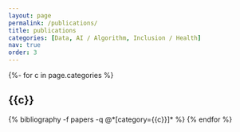 ```yaml
---
layout: page
permalink: /publications/
title: publications
categories: [Data, AI / Algorithm, Inclusion / Health]
nav: true
order: 3
---
```

<!-- _pages/publications.md -->
<div class="publications">

{%- for c in page.categories %}
  <h2 class="category">{{c}}</h2>
  {% bibliography -f papers -q @*[category={{c}}]* %}
{% endfor %}

</div>
